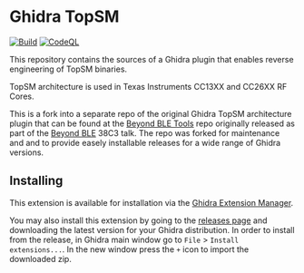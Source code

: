 # Ghidra TopSM

[![Build](https://github.com/antoniovazquezblanco/GhidraTopSM/actions/workflows/main.yml/badge.svg)](https://github.com/antoniovazquezblanco/GhidraTopSM/actions/workflows/main.yml)
[![CodeQL](https://github.com/antoniovazquezblanco/GhidraTopSM/actions/workflows/codeql.yml/badge.svg)](https://github.com/antoniovazquezblanco/GhidraTopSM/actions/workflows/codeql.yml)

This repository contains the sources of a Ghidra plugin that enables reverse engineering of TopSM binaries.

TopSM architecture is used in Texas Instruments CC13XX and CC26XX RF Cores.

This is a fork into a separate repo of the original Ghidra TopSM architecture plugin that can be found at the [Beyond BLE Tools](https://github.com/rjp5th/beyond-ble-tools/tree/main/ghidra_topsm) repo originally released as part of the [Beyond BLE](https://events.ccc.de/congress/2024/hub/en/event/beyond-ble-cracking-open-the-black-box-of-rf-microcontrollers/) 38C3 talk.
The repo was forked for maintenance and and to provide easely installable releases for a wide range of Ghidra versions.

## Installing

This extension is available for installation via the [Ghidra Extension Manager](https://github.com/antoniovazquezblanco/GhidraExtensionManager).

You may also install this extension by going to the [releases page](https://github.com/antoniovazquezblanco/GhidraTopSM/releases) and downloading the latest version for your Ghidra distribution. In order to install from the release, in Ghidra main window go to `File` > `Install extensions...`. In the new window press the `+` icon to import the downloaded zip.
